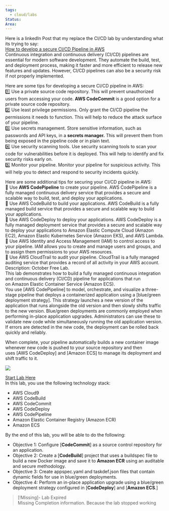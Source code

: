 ```yaml
---
tags:
  - cloud/labs
Status: 
Area:
---
```


Here is a linkedIn Post that my replace the CI/CD lab by understanding what its trying to say:  
[How to develop a secure CI/CD Pipeline in AWS](https://www.linkedin.com/feed/update/urn:li:activity:7125774983171072002/)  
Continuous integration and continuous delivery (CI/CD) pipelines are essential for modern software development. They automate the build, test, and deployment process, making it faster and more efficient to release new features and updates. However, CI/CD pipelines can also be a security risk if not properly implemented.  
  
Here are some tips for developing a secure CI/CD pipeline in AWS:  
1️⃣ Use a private source code repository. This will prevent unauthorized users from accessing your code. **AWS CodeCommit** is a good option for a private source code repository.  
2️⃣ Use least privilege permissions. Only grant the CI/CD pipeline the permissions it needs to function. This will help to reduce the attack surface of your pipeline.  
3️⃣ Use secrets management. Store sensitive information, such as passwords and API keys, in a **secrets manager.** This will prevent them from being exposed in the pipeline code or in plain text.  
4️⃣ Use security scanning tools. Use security scanning tools to scan your code for vulnerabilities before it is deployed. This will help to identify and fix security risks early on.  
5️⃣ Monitor your pipeline. Monitor your pipeline for suspicious activity. This will help you to detect and respond to security incidents quickly.  
  
Here are some additional tips for securing your CI/CD pipeline in AWS:  
📌 Use **AWS CodePipeline** to create your pipeline. AWS CodePipeline is a fully managed continuous delivery service that provides a secure and scalable way to build, test, and deploy your applications.  
📌 Use AWS CodeBuild to build your applications. AWS CodeBuild is a fully managed build service that provides a secure and scalable way to build your applications.  
📌 Use AWS CodeDeploy to deploy your applications. AWS CodeDeploy is a fully managed deployment service that provides a secure and scalable way to deploy your applications to Amazon Elastic Compute Cloud (Amazon EC2), Amazon Elastic Kubernetes Service (Amazon EKS), and AWS Lambda.  
📌 Use AWS Identity and Access Management (IAM) to control access to your pipeline. IAM allows you to create and manage users and groups, and to assign them permissions to your AWS resources.  
📌 Use AWS CloudTrail to audit your pipeline. CloudTrail is a fully managed auditing service that provides a record of all activity in your AWS account.  
Description: October Free Lab.  
This lab demonstrates how to build a fully managed continuous integration and continuous delivery (CI/CD) pipeline for applications that run on Amazon Elastic Container Service (Amazon ECS).  
You use [AWS CodePipeline] to model, orchestrate, and visualize a three-stage pipeline that deploys a containerized application using a [blue/green deployment strategy]. This strategy launches a new version of the application that runs alongside the old version and then slowly shifts traffic to the new version. Blue/green deployments are commonly employed when performing in-place application upgrades. Administrators can use these to validate new code while simultaneously running the old application version. If errors are detected in the new code, the deployment can be rolled back quickly and reliably.

When complete, your pipeline automatically builds a new container image whenever new code is pushed to your source repository and then uses [AWS CodeDeploy] and [Amazon ECS] to manage its deployment and shift traffic to it.



![](https://i.imgur.com/inBZCFt.jpg)



[Start Lab Here](#)  
In this lab, you use the following technology stack:

- AWS Cloud9
- AWS CodeBuild
- AWS CodeCommit
- AWS CodeDeploy
- AWS CodePipeline
- Amazon Elastic Container Registry (Amazon ECR)
- Amazon ECS

By the end of this lab, you will be able to do the following:
- Objective 1: Configure [**CodeCommit**] as a source control repository for an application.
- Objective 2: Create a [**CodeBuild**] project that uses a buildspec file to build a new Docker image and save it to **Amazon ECR** using an auditable and secure methodology.
- Objective 3: Create appspec.yaml and taskdef.json files that contain dynamic fields for use in blue/green deployments.
- Objective 4: Perform an in-place application upgrade using a blue/green deployment strategy configured in [**CodeDeploy**] and [**Amazon ECS**.]

>[!Missing]- Lab Expired  
>Missing Completion information. Because the lab stopped working

